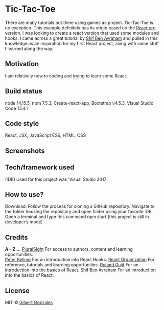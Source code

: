 # Tic-Tac-Toe
There are many tutorials out there using games as project. Tic-Tac-Toe is no exception. This example definitely has its origin based on the [React.org](https://reactjs.org/) version. I was looking to create a react version that used some modules and hooks. I came across a great tutorial by [Shif Ben Avraham](https://medium.com/@shifrb/about) and pulled in this knowledge as an inspiration for my first React project, along with some stuff I learned along the way.
## Motivation
I am relatively new to coding and trying to learn some React. 
## Build status
node 14.15.5, npm 7.5.3, Create-react-app, Bootstrap v4.5.3, Visual Studio Code 1.54.1
## Code style
React, JSX, JavaScript ES6, HTML, CSS
## Screenshots

## Tech/framework used
(IDE) Used for this project was 'Visual Studio 2017'.
## How to use?
Download:
Follow the process for cloning a GitHub repository.
Navigate to the folder housing the repository and open folder using your favorite IDE.
Open a terminal and type this command npm start  (this project is still in developer’s mode)
## Credits
**A – Z …**
[PluralSight](https://www.pluralsight.com) For access to authors, content and learning opportunities.  
[Peter Kellner](https://peterkellner.net/) For an introduction into React Hooks.
[React Organization](https://reactjs.org) For reference, tutorials and learning opportunities.
[Roland Guijt](https://rolandguijt.com/) For an introduction into the basics of React. 
[Shif Ben Avraham](https://medium.com/@shifrb/about) For an introduction into the basics of React.
## License
MIT © [Gilbert Gonzales]()
